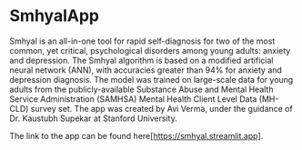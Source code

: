 # SmhyalApp

Smhyal is an all-in-one tool for rapid self-diagnosis for two of the most common, yet critical, psychological disorders among young adults: anxiety and depression. The Smhyal algorithm is based on a modified artificial neural network (ANN), with accuracies greater than 94% for anxiety and depression diagnosis. The model was trained on large-scale data for young adults from the publicly-available Substance Abuse and Mental Health Service Administration (SAMHSA) Mental Health Client Level Data (MH-CLD) survey set. The app was created by Avi Verma, under the guidance of Dr. Kaustubh Supekar at Stanford University.

The link to the app can be found here[https://smhyal.streamlit.app].
